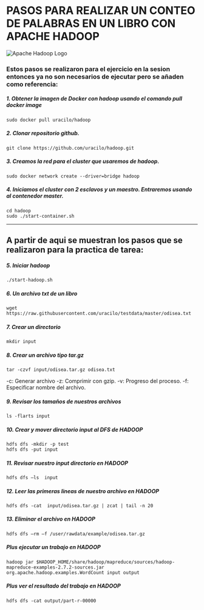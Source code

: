 # **PASOS PARA REALIZAR UN CONTEO DE PALABRAS EN UN LIBRO CON APACHE HADOOP**
![Apache Hadoop Logo]([https://spark.apache.org/images/spark-logo-trademark.png](https://spark.apache.org/images/hadoop.jpg))
### **Estos pasos se realizaron para el ejercicio en la sesion entonces ya no son necesarios de ejecutar pero se añaden como referencia:**

##### 1. Obtener la imagen de Docker con hadoop usando el comando pull docker image

```
sudo docker pull uracilo/hadoop
```

##### 2. Clonar repositorio github.

```
git clone https://github.com/uracilo/hadoop.git
```

##### 3. Creamos la red para el cluster que usaremos de hadoop.

```
sudo docker network create --driver=bridge hadoop
```

##### 4. Iniciamos el cluster con 2  esclavos y un maestro. Entraremos usando al contenedor master.

```
cd hadoop
sudo ./start-container.sh
```
***
## **A partir de aqui se muestran los pasos que se realizaron para la practica de tarea:**

##### 5. Iniciar hadoop

```
./start-hadoop.sh
```

##### 6. Un archivo txt de un libro

```
wget https://raw.githubusercontent.com/uracilo/testdata/master/odisea.txt
```

##### 7. Crear un directorio

```
mkdir input
```

##### 8. Crear un archivo tipo tar.gz

```
tar -czvf input/odisea.tar.gz odisea.txt
```

-c: Generar archivo
-z: Comprimir con gzip.
-v: Progreso del proceso.
-f: Especificar nombre del archivo.


##### 9. Revisar los tamaños de nuestros archivos

```
ls -flarts input
```
##### 10. Crear y mover  directorio input al DFS de  HADOOP

```
hdfs dfs -mkdir -p test
hdfs dfs -put input
```

##### 11. Revisar nuestro input directorio en HADOOP

```
hdfs dfs –ls  input
```

##### 12. Leer las primeras lineas de nuestro archivo en HADOOP

```
hdfs dfs -cat  input/odisea.tar.gz | zcat | tail -n 20
```

##### 13. Eliminar el archivo en HADOOP

```
hdfs dfs –rm –f /user/rawdata/example/odisea.tar.gz
```

##### Plus ejecutar un trabajo en HADOOP

```
hadoop jar $HADOOP_HOME/share/hadoop/mapreduce/sources/hadoop-mapreduce-examples-2.7.2-sources.jar org.apache.hadoop.examples.WordCount input output
```

##### Plus ver el resultado del trabajo en HADOOP

```
hdfs dfs -cat output/part-r-00000
```
